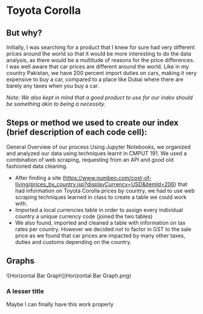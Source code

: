# Toyota Corolla
## But why?
Initially, I was searching for a product that I knew for sure had very different prices around the world so that it would be more interesting to do the data analysis, as there would be a multitude of reasons for the price differences. I was well aware that car prices are different around the world. Like in my country Pakistan, we have 200 percent import duties on cars, making it very expensive to buy a car, compared to a place like Dubai where there are barely any taxes when you buy a car.


*Note: We also kept in mind that a good product to use for our index should be something akin to being a necessity.*  
## Steps or method we used to create our index (brief description of each code cell):

General Overview of our process
Using Jupyter Notebooks, we organized and analyzed our data using techniques learnt in CMPUT 191. We used a combination of web scraping, requesting from an API and good old fashioned data cleaning. 

- After finding a site (https://www.numbeo.com/cost-of-living/prices_by_country.jsp?displayCurrency=USD&itemId=206) that had information on Toyota Corolla prices by country, we had to use web scraping techniques learned in class to create a table we could work with. 
- Imported a local currencies table in order to assign every individual country a unique currency code (joined the two tables)
- We also found, imported and cleaned a table with information on tax rates per country. However we decided not to factor in GST to the sale price as we found that car prices are impacted by many other taxes, duties and customs depending on the country. 




## Graphs
![Horizontal Bar Graph](Horizontal Bar Graph.png)
### A lesser title
Maybe I can finally have this work properly
